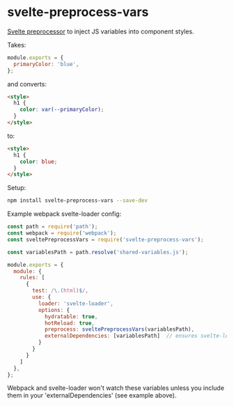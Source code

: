 # svelte-preprocess-vars

[Svelte preprocessor](https://svelte.technology/guide#preprocessing) to inject JS variables into component styles.

Takes:
```js
module.exports = {
  primaryColor: 'blue',
};
```

and converts:
```html
<style>
  h1 {
    color: var(--primaryColor);
  }
</style>
```

to:
```html
<style>
  h1 {
    color: blue;
  }
</style>
```

Setup:

```bash
npm install svelte-preprocess-vars --save-dev
```

Example webpack svelte-loader config:

```js
const path = require('path');
const webpack = require('webpack');
const sveltePreprocessVars = require('svelte-preprocess-vars');

const variablesPath = path.resolve('shared-variables.js');

module.exports = {
  module: {
    rules: [
      {
        test: /\.(html)$/,
        use: {
          loader: 'svelte-loader',
          options: {
            hydratable: true,
            hotReload: true,
            preprocess: sveltePreprocessVars(variablesPath),
            externalDependencies: [variablesPath]  // ensures svelte-loader recompiles the components if the variables change
          }
        }
      }
    ]
  },
};
```

Webpack and svelte-loader won't watch these variables unless you include them in your 'externalDependencies' (see example above).
